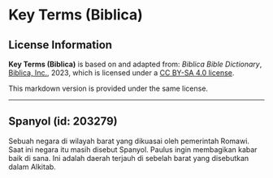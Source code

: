 # Key Terms (Biblica)

## License Information

**Key Terms (Biblica)** is based on and adapted from: _Biblica Bible Dictionary_, [Biblica, Inc.](https://www.biblica.com/), 2023, which is licensed under a [CC BY-SA 4.0 license](https://creativecommons.org/licenses/by-sa/4.0/legalcode.en).

This markdown version is provided under the same license.



--------------------------------

## Spanyol (id: 203279)

Sebuah negara di wilayah barat yang dikuasai oleh pemerintah Romawi. Saat ini negara itu masih disebut Spanyol. Paulus ingin membagikan kabar baik di sana. Ini adalah daerah terjauh di sebelah barat yang disebutkan dalam Alkitab.


